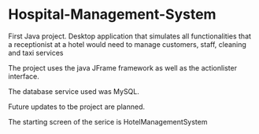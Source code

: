 # Hospital-Management-System
First Java project. Desktop application that simulates all functionalities that a receptionist at a hotel would need to  manage customers, staff, cleaning and taxi services


The project uses the java JFrame framework as well as the actionlister interface.

The database service used was MySQL. 

Future updates to tbe project are planned.

The starting screen of the serice is HotelManagementSystem
